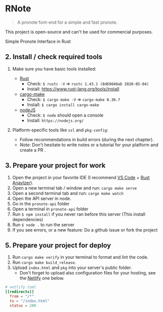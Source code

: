 # RNote

> A pronote font-end for a simple and fast pronote.

This project is open-source and can't be used for commercial purposes.

Simple Pronote Interface in Rust

## 2. Install / check required tools

1. Make sure you have basic tools installed:

   - [Rust](https://www.rust-lang.org) 
     - Check: `$ rustc -V` => `rustc 1.43.1 (8d69840ab 2020-05-04)`
     - Install: https://www.rust-lang.org/tools/install
   - [cargo-make](https://sagiegurari.github.io/cargo-make/)
     - Check: `$ cargo make -V` => `cargo-make 0.30.7`
     - Install: `$ cargo install cargo-make`
   - [nodeJS](https://sagiegurari.github.io/cargo-make/)
     - Check: `$ node` should open a console
     - Install: `https://nodejs.org/`
       
1. Platform-specific tools like `ssl` and `pkg-config`:
    - Follow recommendations in build errors (during the next chapter).
    - _Note_: Don't hesitate to write notes or a tutorial for your platform and create a PR .

## 3. Prepare your project for work

1. Open the project in your favorite IDE (I recommend [VS Code](https://code.visualstudio.com/) + [Rust Anaylzer](https://rust-analyzer.github.io/)).
2. Open a new terminal tab / window and run: `cargo make serve`
3. Open a second terminal tab and run: `cargo make watch`
4. Open the API server in node.
  1. Go in the `pronote-api` folder
  2. Open a terminal in `pronote-api` folder
  3. Run `$ npm install` if you never ran before this server (This install dependencies)
  4. Run `$ node .` to run the server
5. If you see errors, or a new feature: Do a github issue or fork the project

## 5. Prepare your project for deploy

1. Run `cargo make verify` in your terminal to format and lint the code.
2. Run `cargo make build_release`.
3. Upload `index.html` and `pkg` into your server's public folder.
   - Don't forget to upload also configuration files for your hosting, see the [Netlify](https://www.netlify.com/) one below.

```toml
# netlify.toml
[[redirects]]
  from = "/*"
  to = "/index.html"
  status = 200
```